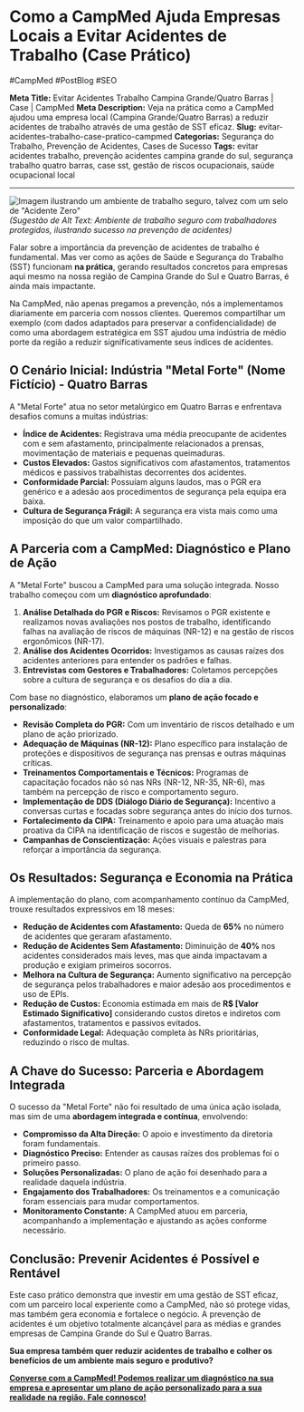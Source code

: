 # Como a CampMed Ajuda Empresas Locais a Evitar Acidentes de Trabalho (Case Prático)

#CampMed #PostBlog #SEO 

**Meta Title:** Evitar Acidentes Trabalho Campina Grande/Quatro Barras | Case | CampMed
**Meta Description:** Veja na prática como a CampMed ajudou uma empresa local (Campina Grande/Quatro Barras) a reduzir acidentes de trabalho através de uma gestão de SST eficaz.
**Slug:** evitar-acidentes-trabalho-case-pratico-campmed
**Categorias:** Segurança do Trabalho, Prevenção de Acidentes, Cases de Sucesso
**Tags:** evitar acidentes trabalho, prevenção acidentes campina grande do sul, segurança trabalho quatro barras, case sst, gestão de riscos ocupacionais, saúde ocupacional local

---

![Imagem ilustrando um ambiente de trabalho seguro, talvez com um selo de "Acidente Zero"](placeholder_imagem_case_acidentes.jpg) *(Sugestão de Alt Text: Ambiente de trabalho seguro com trabalhadores protegidos, ilustrando sucesso na prevenção de acidentes)*

Falar sobre a importância da prevenção de acidentes de trabalho é fundamental. Mas ver como as ações de Saúde e Segurança do Trabalho (SST) funcionam **na prática**, gerando resultados concretos para empresas aqui mesmo na nossa região de Campina Grande do Sul e Quatro Barras, é ainda mais impactante.

Na CampMed, não apenas pregamos a prevenção, nós a implementamos diariamente em parceria com nossos clientes. Queremos compartilhar um exemplo (com dados adaptados para preservar a confidencialidade) de como uma abordagem estratégica em SST ajudou uma indústria de médio porte da região a reduzir significativamente seus índices de acidentes.

## O Cenário Inicial: Indústria "Metal Forte" (Nome Fictício) - Quatro Barras

A "Metal Forte" atua no setor metalúrgico em Quatro Barras e enfrentava desafios comuns a muitas indústrias:

*   **Índice de Acidentes:** Registrava uma média preocupante de acidentes com e sem afastamento, principalmente relacionados a prensas, movimentação de materiais e pequenas queimaduras.
*   **Custos Elevados:** Gastos significativos com afastamentos, tratamentos médicos e passivos trabalhistas decorrentes dos acidentes.
*   **Conformidade Parcial:** Possuíam alguns laudos, mas o PGR era genérico e a adesão aos procedimentos de segurança pela equipa era baixa.
*   **Cultura de Segurança Frágil:** A segurança era vista mais como uma imposição do que um valor compartilhado.

## A Parceria com a CampMed: Diagnóstico e Plano de Ação

A "Metal Forte" buscou a CampMed para uma solução integrada. Nosso trabalho começou com um **diagnóstico aprofundado**:

1.  **Análise Detalhada do PGR e Riscos:** Revisamos o PGR existente e realizamos novas avaliações nos postos de trabalho, identificando falhas na avaliação de riscos de máquinas (NR-12) e na gestão de riscos ergonômicos (NR-17).
2.  **Análise dos Acidentes Ocorridos:** Investigamos as causas raízes dos acidentes anteriores para entender os padrões e falhas.
3.  **Entrevistas com Gestores e Trabalhadores:** Coletamos percepções sobre a cultura de segurança e os desafios do dia a dia.

Com base no diagnóstico, elaboramos um **plano de ação focado e personalizado**:

*   **Revisão Completa do PGR:** Com um inventário de riscos detalhado e um plano de ação priorizado.
*   **Adequação de Máquinas (NR-12):** Plano específico para instalação de proteções e dispositivos de segurança nas prensas e outras máquinas críticas.
*   **Treinamentos Comportamentais e Técnicos:** Programas de capacitação focados não só nas NRs (NR-12, NR-35, NR-6), mas também na percepção de risco e comportamento seguro.
*   **Implementação de DDS (Diálogo Diário de Segurança):** Incentivo a conversas curtas e focadas sobre segurança antes do início dos turnos.
*   **Fortalecimento da CIPA:** Treinamento e apoio para uma atuação mais proativa da CIPA na identificação de riscos e sugestão de melhorias.
*   **Campanhas de Conscientização:** Ações visuais e palestras para reforçar a importância da segurança.

## Os Resultados: Segurança e Economia na Prática

A implementação do plano, com acompanhamento contínuo da CampMed, trouxe resultados expressivos em 18 meses:

*   **Redução de Acidentes com Afastamento:** Queda de **65%** no número de acidentes que geraram afastamento.
*   **Redução de Acidentes Sem Afastamento:** Diminuição de **40%** nos acidentes considerados mais leves, mas que ainda impactavam a produção e exigiam primeiros socorros.
*   **Melhora na Cultura de Segurança:** Aumento significativo na percepção de segurança pelos trabalhadores e maior adesão aos procedimentos e uso de EPIs.
*   **Redução de Custos:** Economia estimada em mais de **R$ [Valor Estimado Significativo]** considerando custos diretos e indiretos com afastamentos, tratamentos e passivos evitados.
*   **Conformidade Legal:** Adequação completa às NRs prioritárias, reduzindo o risco de multas.

## A Chave do Sucesso: Parceria e Abordagem Integrada

O sucesso da "Metal Forte" não foi resultado de uma única ação isolada, mas sim de uma **abordagem integrada e contínua**, envolvendo:

*   **Compromisso da Alta Direção:** O apoio e investimento da diretoria foram fundamentais.
*   **Diagnóstico Preciso:** Entender as causas raízes dos problemas foi o primeiro passo.
*   **Soluções Personalizadas:** O plano de ação foi desenhado para a realidade daquela indústria.
*   **Engajamento dos Trabalhadores:** Os treinamentos e a comunicação foram essenciais para mudar comportamentos.
*   **Monitoramento Constante:** A CampMed atuou em parceria, acompanhando a implementação e ajustando as ações conforme necessário.

## Conclusão: Prevenir Acidentes é Possível e Rentável

Este caso prático demonstra que investir em uma gestão de SST eficaz, com um parceiro local experiente como a CampMed, não só protege vidas, mas também gera economia e fortalece o negócio. A prevenção de acidentes é um objetivo totalmente alcançável para as médias e grandes empresas de Campina Grande do Sul e Quatro Barras.

**Sua empresa também quer reduzir acidentes de trabalho e colher os benefícios de um ambiente mais seguro e produtivo?**

[**Converse com a CampMed! Podemos realizar um diagnóstico na sua empresa e apresentar um plano de ação personalizado para a sua realidade na região. Fale connosco!**](https://campmedocupacional.com/?page_id=233)

